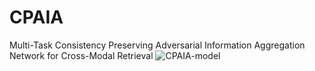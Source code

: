 # CPAIA
Multi-Task Consistency Preserving Adversarial Information Aggregation Network for Cross-Modal Retrieval
![CPAIA-model](http://cdn.ziuch.cn/cross-modal-retrieval/CPAIA/CPAIA-model-2.1.png)